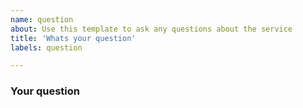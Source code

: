 ```yaml
---
name: question
about: Use this template to ask any questions about the service
title: 'Whats your question'
labels: question

---
```


### Your question